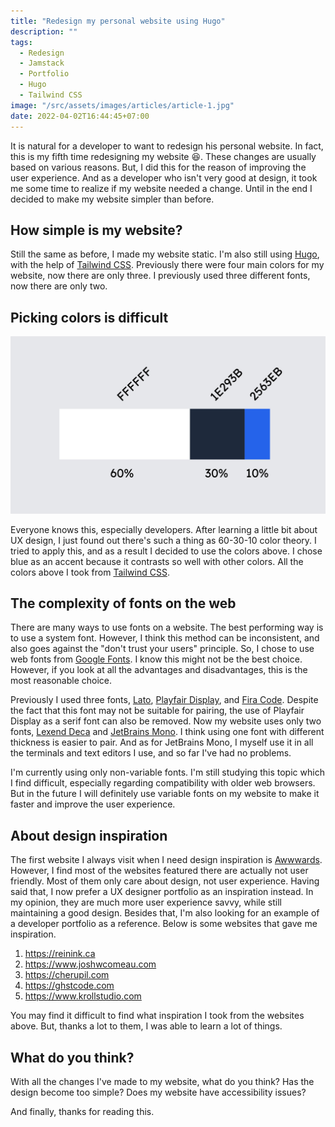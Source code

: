 ```yaml
---
title: "Redesign my personal website using Hugo"
description: ""
tags:
  - Redesign
  - Jamstack
  - Portfolio
  - Hugo
  - Tailwind CSS
image: "/src/assets/images/articles/article-1.jpg"
date: 2022-04-02T16:44:45+07:00
---
```


It is natural for a developer to want to redesign his personal website. In fact,
this is my fifth time redesigning my website 😆. These
changes are usually based on various reasons. But, I did this for the reason of
improving the user experience. And as a developer who isn't very good at design,
it took me some time to realize if my website needed a change. Until in the end I
decided to make my website simpler than before.

## How simple is my website?

Still the same as before, I made my website static. I'm also still using
[Hugo](https://gohugo.io/), with the help of
[Tailwind CSS](https://v2.tailwindcss.com/). Previously there were four main
colors for my website, now there are only three. I previously used three
different fonts, now there are only two.

## Picking colors is difficult

![Color palette](../../assets/images/articles/color-palettes.jpg)

Everyone knows this, especially developers. After learning a little bit about UX
design, I just found out there's such a thing as 60-30-10 color theory. I tried
to apply this, and as a result I decided to use the colors above. I chose blue
as an accent because it contrasts so well with other colors. All the
colors above I took from
[Tailwind CSS](https://v2.tailwindcss.com/docs/customizing-colors#color-palette-reference).

## The complexity of fonts on the web

There are many ways to use fonts on a website. The best performing way is to use
a system font. However, I think this method can be inconsistent, and also goes
against the "don't trust your users" principle. So, I chose to use web fonts
from [Google Fonts](https://fonts.google.com/). I know this might not be the
best choice. However, if you look at all the advantages and disadvantages, this
is the most reasonable choice.

Previously I used three fonts, [Lato](https://fonts.google.com/specimen/Lato),
[Playfair Display](https://fonts.google.com/specimen/Playfair+Display), and
[Fira Code](https://fonts.google.com/specimen/Fira+Code). Despite the fact that
this font may not be suitable for pairing, the use of Playfair Display as a
serif font can also be removed. Now my website uses only two fonts,
[Lexend Deca](https://fonts.google.com/specimen/Lexend+Deca) and
[JetBrains Mono](https://fonts.google.com/specimen/JetBrains+Mono). I think
using one font with different thickness is easier to pair. And as for JetBrains
Mono, I myself use it in all the terminals and text editors I use, and so far
I've had no problems.

I'm currently using only non-variable fonts. I'm still studying this topic which
I find difficult, especially regarding compatibility with older web browsers.
But in the future I will definitely use variable fonts on my website to make
it faster and improve the user experience.

## About design inspiration

The first website I always visit when I need design inspiration is
[Awwwards](https://www.awwwards.com/). However, I find most of the websites
featured there are actually not user friendly. Most of them only care about
design, not user experience. Having said that, I now prefer a UX designer
portfolio as an inspiration instead. In my opinion, they are much more user
experience savvy, while still maintaining a good design. Besides that, I'm also
looking for an example of a developer portfolio as a reference. Below is some
websites that gave me inspiration.

1. <https://reinink.ca>
2. <https://www.joshwcomeau.com>
3. <https://cherupil.com>
4. <https://ghstcode.com>
5. <https://www.krollstudio.com>

You may find it difficult to find what inspiration I took from the websites
above. But, thanks a lot to them, I was able to learn a lot of things.

## What do you think?

With all the changes I've made to my website, what do you think? Has the design
become too simple? Does my website have accessibility issues?

And finally, thanks for reading this.
